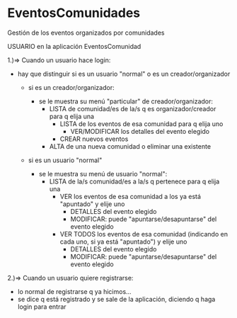 # EventosComunidades
Gestión de los eventos organizados por comunidades

USUARIO en la aplicación EventosComunidad

1.)=> Cuando un usuario hace login:

  - hay que distinguir si es un usuario "normal" o es un creador/organizador

    - si es un creador/organizador:

      - se le muestra su menú "particular" de creador/organizador:
        - LISTA de comunidad/es de la/s q es organizador/creador para q elija una
          - LISTA de los eventos de esa comunidad para q elija uno
            - VER/MODIFICAR los detalles del evento elegido
          - CREAR nuevos eventos
        - ALTA de una nueva comunidad o eliminar una existente

    - si es un usuario "normal"

      - se le muestra su menú de usuario "normal":
        - LISTA de la/s comunidad/es a la/s q pertenece para q elija una
          - VER los eventos de esa comunidad a los ya está "apuntado" y elije uno
            - DETALLES del evento elegido
            - MODIFICAR: puede "apuntarse/desapuntarse" del evento elegido
          - VER TODOS los eventos de esa comunidad (indicando en cada uno, si ya está "apuntado") y elije uno
            - DETALLES del evento elegido
            - MODIFICAR: puede "apuntarse/desapuntarse" del evento elegido

2.)=> Cuando un usuario quiere registrarse:
  - lo normal de registrarse q ya hicimos... 
  - se dice q está registrado y se sale de la aplicación, diciendo q haga login para entrar

